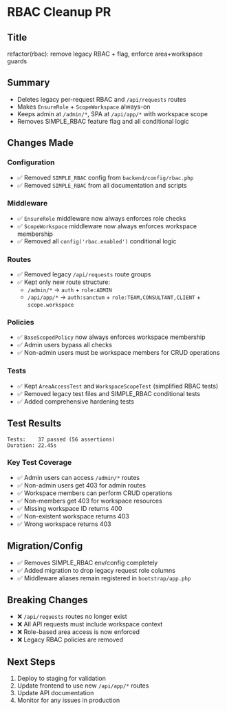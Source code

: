 # RBAC Cleanup PR

## Title
refactor(rbac): remove legacy RBAC + flag, enforce area+workspace guards

## Summary
- Deletes legacy per-request RBAC and `/api/requests` routes
- Makes `EnsureRole` + `ScopeWorkspace` always-on
- Keeps admin at `/admin/*`, SPA at `/api/app/*` with workspace scope
- Removes SIMPLE_RBAC feature flag and all conditional logic

## Changes Made

### Configuration
- ✅ Removed `SIMPLE_RBAC` config from `backend/config/rbac.php`
- ✅ Removed `SIMPLE_RBAC` from all documentation and scripts

### Middleware
- ✅ `EnsureRole` middleware now always enforces role checks
- ✅ `ScopeWorkspace` middleware now always enforces workspace membership
- ✅ Removed all `config('rbac.enabled')` conditional logic

### Routes
- ✅ Removed legacy `/api/requests` route groups
- ✅ Kept only new route structure:
  - `/admin/*` → `auth` + `role:ADMIN`
  - `/api/app/*` → `auth:sanctum` + `role:TEAM,CONSULTANT,CLIENT` + `scope.workspace`

### Policies
- ✅ `BaseScopedPolicy` now always enforces workspace membership
- ✅ Admin users bypass all checks
- ✅ Non-admin users must be workspace members for CRUD operations

### Tests
- ✅ Kept `AreaAccessTest` and `WorkspaceScopeTest` (simplified RBAC tests)
- ✅ Removed legacy test files and SIMPLE_RBAC conditional tests
- ✅ Added comprehensive hardening tests

## Test Results
```
Tests:    37 passed (56 assertions)
Duration: 22.45s
```

### Key Test Coverage
- ✅ Admin users can access `/admin/*` routes
- ✅ Non-admin users get 403 for admin routes
- ✅ Workspace members can perform CRUD operations
- ✅ Non-members get 403 for workspace resources
- ✅ Missing workspace ID returns 400
- ✅ Non-existent workspace returns 403
- ✅ Wrong workspace returns 403

## Migration/Config
- ✅ Removes SIMPLE_RBAC env/config completely
- ✅ Added migration to drop legacy request role columns
- ✅ Middleware aliases remain registered in `bootstrap/app.php`

## Breaking Changes
- ❌ `/api/requests` routes no longer exist
- ❌ All API requests must include workspace context
- ❌ Role-based area access is now enforced
- ❌ Legacy RBAC policies are removed

## Next Steps
1. Deploy to staging for validation
2. Update frontend to use new `/api/app/*` routes
3. Update API documentation
4. Monitor for any issues in production
